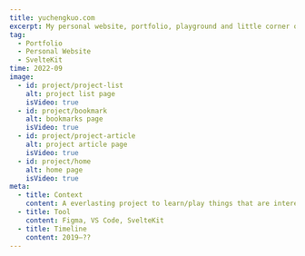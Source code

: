 ```yaml
---
title: yuchengkuo.com
excerpt: My personal website, portfolio, playground and little corner on the internet.
tag:
  - Portfolio
  - Personal Website
  - SvelteKit
time: 2022-09
image:
  - id: project/project-list
    alt: project list page
    isVideo: true
  - id: project/bookmark
    alt: bookmarks page
    isVideo: true
  - id: project/project-article
    alt: project article page
    isVideo: true
  - id: project/home
    alt: home page
    isVideo: true
meta:
  - title: Context
    content: A everlasting project to learn/play things that are interesting and fun.
  - title: Tool
    content: Figma, VS Code, SvelteKit
  - title: Timeline
    content: 2019—??
---
```


